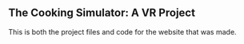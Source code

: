 ## The Cooking Simulator: A VR Project

This is both the project files and code for the website that was made.
